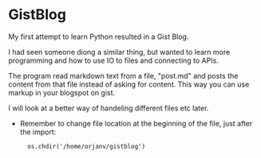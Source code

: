 # GistBlog

My first attempt to learn Python resulted in a Gist Blog.

I had seen someone diong a similar thing, but wanted to learn more programming and how to use IO to files and connecting to APIs.

The program read markdown text from a file, "post.md" and posts the content from that file instead of asking for content. This way you can use markup in your blogspot on gist.

I will look at a better way of handeling different files etc later.

* Remember to change file location at the beginning of the file, just after the import:

		os.chdir('/home/orjanv/gistblog')
